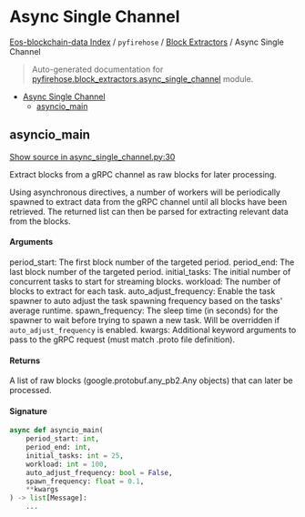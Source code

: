 # Async Single Channel

[Eos-blockchain-data Index](../../README.md#eos-blockchain-data-index) /
`pyfirehose` /
[Block Extractors](./index.md#block-extractors) /
Async Single Channel

> Auto-generated documentation for [pyfirehose.block_extractors.async_single_channel](https://github.com/Krow10/eos-blockchain-data/blob/main/pyfirehose/block_extractors/async_single_channel.py) module.

- [Async Single Channel](#async-single-channel)
  - [asyncio_main](#asyncio_main)

## asyncio_main

[Show source in async_single_channel.py:30](https://github.com/Krow10/eos-blockchain-data/blob/main/pyfirehose/block_extractors/async_single_channel.py#L30)

Extract blocks from a gRPC channel as raw blocks for later processing.

Using asynchronous directives, a number of workers will be periodically spawned to
extract data from the gRPC channel until all blocks have been retrieved.
The returned list can then be parsed for extracting relevant data from the blocks.

#### Arguments

period_start:
 The first block number of the targeted period.
period_end:
 The last block number of the targeted period.
initial_tasks:
 The initial number of concurrent tasks to start for streaming blocks.
workload:
 The number of blocks to extract for each task.
auto_adjust_frequency:
 Enable the task spawner to auto adjust the task spawning frequency based on the tasks' average runtime.
spawn_frequency:
 The sleep time (in seconds) for the spawner to wait before trying to spawn a new task.
 Will be overridden if `auto_adjust_frequency` is enabled.
kwargs:
 Additional keyword arguments to pass to the gRPC request (must match .proto file definition).

#### Returns

A list of raw blocks (google.protobuf.any_pb2.Any objects) that can later be processed.

#### Signature

```python
async def asyncio_main(
    period_start: int,
    period_end: int,
    initial_tasks: int = 25,
    workload: int = 100,
    auto_adjust_frequency: bool = False,
    spawn_frequency: float = 0.1,
    **kwargs
) -> list[Message]:
    ...
```


